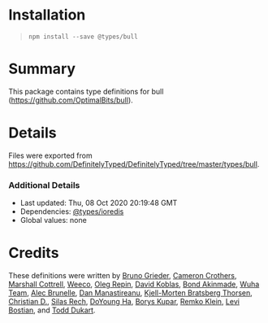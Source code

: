 # Installation
> `npm install --save @types/bull`

# Summary
This package contains type definitions for bull (https://github.com/OptimalBits/bull).

# Details
Files were exported from https://github.com/DefinitelyTyped/DefinitelyTyped/tree/master/types/bull.

### Additional Details
 * Last updated: Thu, 08 Oct 2020 20:19:48 GMT
 * Dependencies: [@types/ioredis](https://npmjs.com/package/@types/ioredis)
 * Global values: none

# Credits
These definitions were written by [Bruno Grieder](https://github.com/bgrieder), [Cameron Crothers](https://github.com/JProgrammer), [Marshall Cottrell](https://github.com/marshall007), [Weeco](https://github.com/weeco), [Oleg Repin](https://github.com/iamolegga), [David Koblas](https://github.com/koblas), [Bond Akinmade](https://github.com/bondz), [Wuha Team](https://github.com/wuha-team), [Alec Brunelle](https://github.com/aleccool213), [Dan Manastireanu](https://github.com/danmana), [Kjell-Morten Bratsberg Thorsen](https://github.com/kjellmorten), [Christian D.](https://github.com/pc-jedi), [Silas Rech](https://github.com/lenovouser), [DoYoung Ha](https://github.com/hados99), [Borys Kupar](https://github.com/borys-kupar), [Remko Klein](https://github.com/remko79), [Levi Bostian](https://github.com/levibostian), and [Todd Dukart](https://github.com/tdukart).
